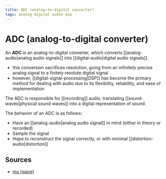 ```yaml
---
title: ADC (analog-to-digital converter)
tags: analog digital audio dsp
---
```


# ADC (analog-to-digital converter)

An **ADC** is an analog-to-digital converter, which converts [[analog-audio|analog audio signals]] into [[digital-audio|digital audio signals]].

- this conversion sacrifices resolution, going from an infinitely precise analog signal to a finitely resolute digital signal
- however, [[digital-signal-processing|DSP]] has become the primary method for dealing with audio due to its flexibility, reliability, and ease of implementation

The ADC is responsible for [[recording]] audio, translating [[sound-waves|physical sound waves]] into a digital representation of sound.

The behavior of an ADC is as follows:

- Have an [[analog-audio|analog audio signal]] in mind (either in theory or recorded)
- Sample the signal
- Hope to reconstruct the signal correctly, or with minimal [[distortion-audio|distortion]]

## Sources

- [mu (wave)](https://mu.krj.st/wave/)
